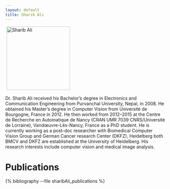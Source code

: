 ```yaml
---
layout: default
title: Sharib Ali
---
```

![]()
<img src="{{ site.baseurl }}/images/people/SharibALI.jpg" alt="Sharib Ali" style="width: 200px;"/>

Dr. Sharib Ali received his Bachelor’s degree in Electronics and Communication Engineering from Purvanchal University, Nepal, in 2008. He obtained his Master’s degree in Computer Vision from Université de Bourgogne, France in 2012. He then worked from 2012–2015 at the Centre de Recherche en Automatique de Nancy (CRAN UMR 7039 CNRS/Université de Lorraine), Vandœuvre-Lès-Nancy, France as a PhD student. He is currently working as a post-doc researcher with Biomedical Computer Vision Group and German Cancer research Center (DKFZ), Heidelberg both BMCV and DKFZ are established at the University of Heidelberg. His research interests include computer vision and medical image analysis.

# Publications
{% bibliography --file sharibAli_publications %}
